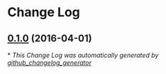 # Change Log

## [0.1.0](https://github.com/kevinoid/stdio-context/tree/0.1.0) (2016-04-01)


\* *This Change Log was automatically generated by [github_changelog_generator](https://github.com/skywinder/Github-Changelog-Generator)*
